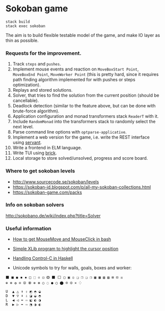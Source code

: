 # Sokoban game

```
stack build
stack exec sokoban
```
The aim is to build flexible testable model of the game, and make IO layer as thin as possible.

### Requests for the improvement. 

1. Track `steps` and `pushes`.
1. Implement mouse events and reaction on `MoveBoxStart Point`,
    `MoveBoxEnd Point`, `MoveWorker Point` (this is pretty hard, 
    since it requires path finding algorithm implemented for with
    pushes or steps optimization).
1. Replays and stored solutions.
1. Solver, that tries to find the solution from the current position
    (should be cancellable).
1. Deadlock detection (similar to the feature above, but can be done 
    with brute-force algorithm).
1. Application configuration and monad transformers stack `ReaderT` with it.
1. Include `RandomMonad` into the transformers stack to randomly select 
    the next level.
1. Parse command line options with `optparse-applicative`.
1. Implement a web version for the game, i.e. write the REST interface 
    using [servant](https://github.com/haskell-servant/servant).
1. Write a frontend in ELM language.
1. Write TUI using [brick](https://github.com/jtdaugherty/brick).
1. Local storage to store solved/unsolved, progress and score board.


### Where to get sokoban levels

- http://www.sourcecode.se/sokoban/levels
- https://sokoban-jd.blogspot.com/p/all-my-sokoban-collections.html
- https://sokoban-game.com/packs

### Info on sokoban solvers

http://sokobano.de/wiki/index.php?title=Solver

### Useful information

- [How to get MouseMove and MouseClick in bash](https://stackoverflow.com/a/5970472/5066426)
- [Simple XLib program to highlight the cursor position](https://github.com/arp242/find-cursor)
- [Handling Control-C in Haskell](https://neilmitchell.blogspot.com/2015/05/handling-control-c-in-haskell.html?m=1)

- Unicode symbols to try for walls, goals, boxes and worker:

```
⬛ ■ ◼ ◾ ▪ □ ⬚ ▫ ◻ ❎ ⬛ ⬜ ▢ ▣ ◽ ❑ ❒ ❏ ❐ ▩ ▦ ▧ ▨ ⊞ ⊡ ☒
⊕ ⊗ ✪ ⊙ ⦾ ⦿ ⊚ ⊛ ○ ◌ ● ◯ ⬤ ⌾ ⍟ ⨯ ⁘

U  ▲ △ ⬆ ⇧ ◩ ◓ ◒
D  ▼ ▽ ⬇ ⇩ ◪ ◒ ◓
L  ◀ ◁ ⬅ ⇦ ⬕ ◐ ◑
R  ▶ ▷ ➡ ⇨ ⬔ ◑ ◐
```
